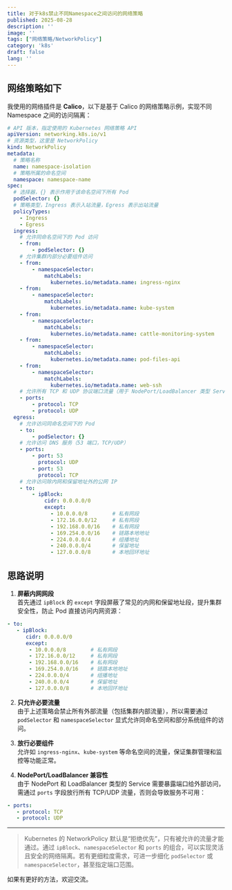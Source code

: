 ```yaml
---
title: 对于k8s禁止不同Namespace之间访问的网络策略
published: 2025-08-28
description: ''
image: ''
tags: ["网络策略/NetworkPolicy"]
category: 'k8s'
draft: false 
lang: ''
---
```


## 网络策略如下
我使用的网络插件是 **Calico**，以下是基于 Calico 的网络策略示例，实现不同 Namespace 之间的访问隔离：

```yaml
# API 版本，指定使用的 Kubernetes 网络策略 API
apiVersion: networking.k8s.io/v1
# 资源类型，这里是 NetworkPolicy
kind: NetworkPolicy
metadata:
  # 策略名称
  name: namespace-isolation
  # 策略所属的命名空间
  namespace: namespace-name
spec:
  # 选择器，{} 表示作用于该命名空间下所有 Pod
  podSelector: {}
  # 策略类型，Ingress 表示入站流量，Egress 表示出站流量
  policyTypes:
    - Ingress
    - Egress
  ingress:
    # 允许同命名空间下的 Pod 访问
    - from:
        - podSelector: {}
    # 允许集群内部分必要组件访问
    - from:
        - namespaceSelector:
            matchLabels:
              kubernetes.io/metadata.name: ingress-nginx
    - from:
        - namespaceSelector:
            matchLabels:
              kubernetes.io/metadata.name: kube-system
    - from:
        - namespaceSelector:
            matchLabels:
              kubernetes.io/metadata.name: cattle-monitoring-system
    - from:
        - namespaceSelector:
            matchLabels:
              kubernetes.io/metadata.name: pod-files-api
    - from:
        - namespaceSelector:
            matchLabels:
              kubernetes.io/metadata.name: web-ssh
    # 允许所有 TCP 和 UDP 协议端口流量（用于 NodePort/LoadBalancer 类型 Service）
    - ports:
        - protocol: TCP
        - protocol: UDP
  egress:
    # 允许访问同命名空间下的 Pod
    - to:
        - podSelector: {}
    # 允许访问 DNS 服务（53 端口，TCP/UDP）
    - ports:
        - port: 53
          protocol: UDP
        - port: 53
          protocol: TCP
    # 允许访问除内网和保留地址外的公网 IP
    - to:
        - ipBlock:
            cidr: 0.0.0.0/0
            except:
              - 10.0.0.0/8        # 私有网段
              - 172.16.0.0/12     # 私有网段
              - 192.168.0.0/16    # 私有网段
              - 169.254.0.0/16    # 链路本地地址
              - 224.0.0.0/4       # 组播地址
              - 240.0.0.0/4       # 保留地址
              - 127.0.0.0/8       # 本地回环地址
```
## 思路说明

1. **屏蔽内网网段**  
  首先通过 `ipBlock` 的 `except` 字段屏蔽了常见的内网和保留地址段，提升集群安全性，防止 Pod 直接访问内网资源：
  ```yaml
  - to:
     - ipBlock:
        cidr: 0.0.0.0/0
        except:
         - 10.0.0.0/8        # 私有网段
         - 172.16.0.0/12     # 私有网段
         - 192.168.0.0/16    # 私有网段
         - 169.254.0.0/16    # 链路本地地址
         - 224.0.0.0/4       # 组播地址
         - 240.0.0.0/4       # 保留地址
         - 127.0.0.0/8       # 本地回环地址
  ```

2. **只允许必要流量**  
  由于上述策略会禁止所有外部流量（包括集群内部流量），所以需要通过 `podSelector` 和 `namespaceSelector` 显式允许同命名空间和部分系统组件的访问。

3. **放行必要组件**  
  允许如 `ingress-nginx`、`kube-system` 等命名空间的流量，保证集群管理和监控等功能正常。

4. **NodePort/LoadBalancer 兼容性**  
  由于 NodePort 和 LoadBalancer 类型的 Service 需要暴露端口给外部访问，需通过 `ports` 字段放行所有 TCP/UDP 流量，否则会导致服务不可用：
  ```yaml
  - ports:
     - protocol: TCP
     - protocol: UDP
  ```

---

> Kubernetes 的 NetworkPolicy 默认是“拒绝优先”，只有被允许的流量才能通过。通过 `ipBlock`、`namespaceSelector` 和 `ports` 的组合，可以实现灵活且安全的网络隔离。若有更细粒度需求，可进一步细化 `podSelector` 或 `namespaceSelector`，甚至指定端口范围。

如果有更好的方法，欢迎交流。